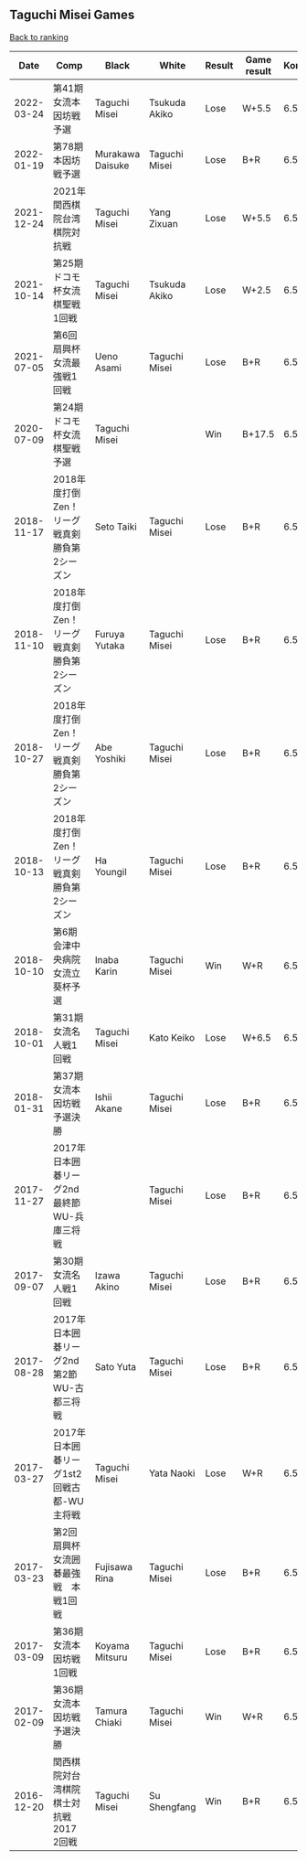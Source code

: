 ## Taguchi Misei Games

[Back to ranking](../../index.md)




| **Date** | **Comp** | **Black** | **White** | **Result** | **Game result** | **Komi** | **Rating** | **Diff** | 
| --- | --- | --- | --- | --- | --- | --- | --- | --- |
| 2022-03-24 | 第41期女流本因坊戦予選 | Taguchi Misei | Tsukuda Akiko | Lose | W+5.5 | 6.5 | 2216.0 | 0.0 | 
| 2022-01-19 | 第78期本因坊戦予選 | Murakawa Daisuke | Taguchi Misei | Lose | B+R | 6.5 | 2216.0 | 0.0 | 
| 2021-12-24 | 2021年関西棋院台湾棋院対抗戦 | Taguchi Misei | Yang Zixuan | Lose | W+5.5 | 6.5 | 2216.0 | 0.0 | 
| 2021-10-14 | 第25期ドコモ杯女流棋聖戦1回戦 | Taguchi Misei | Tsukuda Akiko | Lose | W+2.5 | 6.5 | 2216.0 | 0.0 | 
| 2021-07-05 | 第6回扇興杯女流最強戦1回戦 | Ueno Asami | Taguchi Misei | Lose | B+R | 6.5 | 2216.0 | 0.0 | 
| 2020-07-09 | 第24期ドコモ杯女流棋聖戦予選 | Taguchi Misei |  | Win | B+17.5 | 6.5 | 2216.0 | 0.0 | 
| 2018-11-17 | 2018年度打倒Zen！リーグ戦真剣勝負第2シーズン | Seto Taiki | Taguchi Misei | Lose | B+R | 6.5 | 2216.0 | 0.0 | 
| 2018-11-10 | 2018年度打倒Zen！リーグ戦真剣勝負第2シーズン | Furuya Yutaka | Taguchi Misei | Lose | B+R | 6.5 | 2216.0 | 0.0 | 
| 2018-10-27 | 2018年度打倒Zen！リーグ戦真剣勝負第2シーズン | Abe Yoshiki | Taguchi Misei | Lose | B+R | 6.5 | 2216.0 | 0.0 | 
| 2018-10-13 | 2018年度打倒Zen！リーグ戦真剣勝負第2シーズン | Ha Youngil | Taguchi Misei | Lose | B+R | 6.5 | 2216.0 | 0.0 | 
| 2018-10-10 | 第6期会津中央病院女流立葵杯予選 | Inaba Karin | Taguchi Misei | Win | W+R | 6.5 | 2216.0 | 0.0 | 
| 2018-10-01 | 第31期女流名人戦1回戦 | Taguchi Misei | Kato Keiko | Lose | W+6.5 | 6.5 | 2216.0 | 0.0 | 
| 2018-01-31 | 第37期女流本因坊戦予選決勝 | Ishii Akane | Taguchi Misei | Lose | B+R | 6.5 | 2216.0 | 0.0 | 
| 2017-11-27 | 2017年日本囲碁リーグ2nd最終節WU-兵庫三将戦 |  | Taguchi Misei | Lose | B+R | 6.5 | 2216.0 | 206.0 | 
| 2017-09-07 | 第30期女流名人戦1回戦 | Izawa Akino | Taguchi Misei | Lose | B+R | 6.5 | 2010.0 | -185.0 | 
| 2017-08-28 | 2017年日本囲碁リーグ2nd第2節WU-古都三将戦 | Sato Yuta | Taguchi Misei | Lose | B+R | 6.5 | 2195.0 | -251.0 | 
| 2017-03-27 | 2017年日本囲碁リーグ1st2回戦古都-WU主将戦 | Taguchi Misei | Yata Naoki | Lose | W+R | 6.5 | 2446.0 | -33.0 | 
| 2017-03-23 | 第2回扇興杯女流囲碁最強戦　本戦1回戦 | Fujisawa Rina | Taguchi Misei | Lose | B+R | 6.5 | 2479.0 | -20.0 | 
| 2017-03-09 | 第36期女流本因坊戦1回戦 | Koyama Mitsuru | Taguchi Misei | Lose | B+R | 6.5 | 2499.0 | -147.0 | 
| 2017-02-09 | 第36期女流本因坊戦予選決勝 | Tamura Chiaki | Taguchi Misei | Win | W+R | 6.5 | 2646.0 | 48.0 | 
| 2016-12-20 | 関西棋院対台湾棋院棋士対抗戦2017　2回戦 | Taguchi Misei | Su Shengfang | Win | B+R | 6.5 | 2598.0 | missing |




